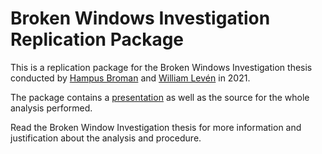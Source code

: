 # Broken Windows Investigation Replication Package

This is a replication package for the Broken Windows Investigation thesis conducted by [Hampus Broman](https://github.com/HBroman) and [William Levén](https://github.com/williamleven) in 2021.

The package contains a [presentation](TODO) as well as the source for the whole analysis performed.

Read the Broken Window Investigation thesis for more information and justification about the analysis and procedure.
